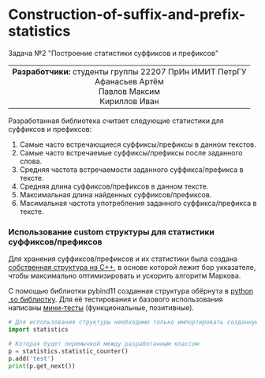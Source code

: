 # Construction-of-suffix-and-prefix-statistics
Задача №2 "Построение статистики суффиксов и префиксов"  
  
<table style="border-collapse: collapse; border: none;">
  <tr style="border: none;">
    <td style="border: none;"><b>Разработчики:</b> студенты группы 22207 ПрИн ИМИТ ПетрГУ <br>
                             <center> Афанасьев Артём <br>
                                        Павлов Максим <br>
                                        Кириллов Иван </center>
    </td>
  </tr>
</table>
  
Разработанная библиотека считает следующие статистики для суффиксов и префиксов:  
1. Cамые часто встречающиеся суффиксы/префиксы в данном текстов.  
2. Самые часто встречаемые суффиксы/префиксы после заданного слова.  
3. Средняя частота встречаемости заданного суффикса/префикса в тексте.  
4. Cредняя длина суффиксов/префиксов в данном тексте.  
5. Максимальная длина найденных суффиксов/префиксов.  
6. Масимальная частота употребления заданного суффикса/префикса в тексте.  
  
### Использование custom структуры для статистики суффиксов/префиксов
Для хранения суффиксов/префиксов и их статистики была создана [собственная структура на C++](https://github.com/Flexagen/Construction-of-suffix-and-prefix-statistics/blob/main/cpp_code/statistic_counter.cpp), в основе которой лежит бор укказателе, чтобы максимально оптимизировать и ускорить алгоритм Маркова.  
  
С помощью библиотки pybind11 созданная структура обёрнута в [python .so библиотку](https://github.com/Flexagen/Construction-of-suffix-and-prefix-statistics/blob/main/python_code/statistics.so). Для её тестирования и базового использования написаны [мини-тесты](https://github.com/Flexagen/Construction-of-suffix-and-prefix-statistics/blob/main/python_code/test.py) (функциональные, позитивные).  
```python
# Для использования структуры необходимо только импортировать созданную обёртку
import statistics

# Которая будет перемычкой между разработанным классом
p = statistics.statistic_counter()
p.add('test')
print(p.get_next())
```